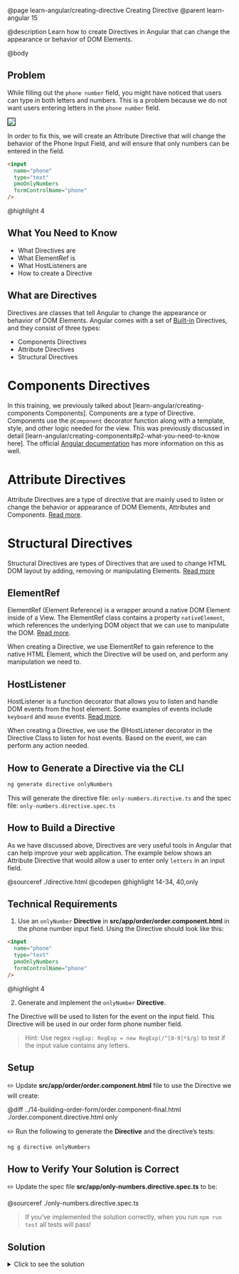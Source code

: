 @page learn-angular/creating-directive Creating Directive
@parent learn-angular 15

@description Learn how to create Directives in Angular that can change the appearance or behavior of DOM Elements.

@body

## Problem

While filling out the `phone number` field, you might have noticed that users can type in both letters and numbers. This is a problem because we do not want users entering letters in the `phone number` field.

<img src="../static/img/angular/15-directives/order-form-thumbnails.png"
style="border: solid 1px black; max-width: 420px;"/>

In order to fix this, we will create an Attribute Directive that will change the behavior of the Phone Input Field, and will ensure that only numbers can be entered in the field.

```html
<input
  name="phone"
  type="text"
  pmoOnlyNumbers
  formControlName="phone"
/>
```

@highlight 4

## What You Need to Know

- What Directives are
- What ElementRef is
- What HostListeners are
- How to create a Directive

## What are Directives

Directives are classes that tell Angular to change the appearance or behavior of DOM Elements. Angular comes with a set of <a href="https://angular.io/guide/built-in-directives"  >Built-in</a> Directives,
and they consist of three types:

- Components Directives
- Attribute Directives
- Structural Directives

# Components Directives

In this training, we previously talked about [learn-angular/creating-components Components].
Components are a type of Directive. Components use the `@Component` decorator function along with a template, style, and other logic needed for the view.
This was previously discussed in detail [learn-angular/creating-components#p2-what-you-need-to-know here]. The official <a href="https://angular.io/guide/built-in-directives#:~:text=Components%E2%80%94-,directives,-with%20a%20template">Angular documentation</a> has more information on this as well.

# Attribute Directives

Attribute Directives are a type of directive that are mainly used to listen or change the behavior or appearance of DOM Elements,
Attributes and Components.
<a href="https://angular.io/guide/attribute-directives">Read more</a>.

# Structural Directives

Structural Directives are types of Directives that are used to change HTML DOM layout by adding, removing or manipulating Elements.
<a href="https://angular.io/guide/structural-directives"  >Read more</a>

## ElementRef

ElementRef (Element Reference) is a wrapper around a native DOM Element inside of a View.
The ElementRef class contains a property `nativeElement`, which references the underlying DOM object that we can use to manipulate the DOM.
<a href="https://angular.io/api/core/ElementRef">Read more</a>.

When creating a Directive, we use ElementRef to gain reference to the native HTML Element, which the Directive will be used on, and perform any manipulation we need to.

## HostListener

HostListener is a function decorator that allows you to listen and handle DOM events from the host element.
Some examples of events include `keyboard` and `mouse` events.
<a href="https://angular.io/api/core/HostListener">Read more</a>.

When creating a Directive, we use the @HostListener decorator in the Directive Class to listen for host events. Based on the event, we can perform any action needed.

## How to Generate a Directive via the CLI

```bash
ng generate directive onlyNumbers
```

This will generate the directive file: `only-numbers.directive.ts` and the spec file: `only-numbers.directive.spec.ts`

## How to Build a Directive

As we have discussed above, Directives are very useful tools in Angular that can help improve your web application. The example below shows an Attribute Directive that would allow a user to enter only `letters` in an input field.

@sourceref ./directive.html
@codepen
@highlight 14-34, 40,only

## Technical Requirements

1. Use an `onlyNumber` **Directive** in **src/app/order/order.component.html** in the phone number input field. Using the Directive should look like this:

```html
<input
  name="phone"
  type="text"
  pmoOnlyNumbers
  formControlName="phone"
/>
```

@highlight 4

2. Generate and implement the `onlyNumber` **Directive**.

The Directive will be used to listen for the event on the input field. This Directive will be used in our order form phone number field.

> Hint: Use regex `regExp: RegExp = new RegExp(/^[0-9]*$/g)` to test if the input value contains any letters.

## Setup

✏️ Update **src/app/order/order.component.html** file to use the Directive we will create:

@diff ../14-building-order-form/order.component-final.html ./order.component.directive.html only

✏️ Run the following to generate the **Directive** and the directive’s tests:

```bash
ng g directive onlyNumbers
```

## How to Verify Your Solution is Correct

✏️ Update the spec file **src/app/only-numbers.directive.spec.ts** to be:

@sourceref ./only-numbers.directive.spec.ts

> If you’ve implemented the solution correctly, when you run `npm run test` all tests will pass!

## Solution

<details>
<summary>Click to see the solution</summary>
✏️ Update **src/app/only-numbers.directive.ts** to:

@sourceref ./only-numbers.directive.ts

</details>
